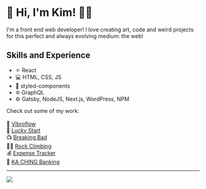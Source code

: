 # 👋 Hi, I'm Kim! 👨‍💻
I'm a front end web developer! I love creating art, code and weird projects for this perfect and always evolving medium: the web! 

## Skills and Experience
* ⚛️ React
* 💻 HTML, CSS, JS 
* 💅 styled-components
* ✡️ GraphQL
* ⚙️ Gatsby, NodeJS, Next.js, WordPress, NPM


Check out some of my work:<br>
 <br>
🔋 [Vibroflow](https://vibroflow-gallery.vercel.app) <br>
🍚 [Lucky Start](https://luckystart.netlify.app/lunch) <br>
📺 [Breaking Bad](https://ilovebreakingbad.netlify.app) <br>
🧗‍♀️ [Rock Climbing](https://rock-climbing.netlify.app) <br>
💰 [Expense Tracker](https://helptrackmyexpenses.netlify.app) <br>
🏦 [KA CHING Banking](https://kaching.netlify.app/) <br>

----

<img src="https://github-readme-stats.vercel.app/api?username=kimman8&&show_icons=true&title_color=ffffff&icon_color=bb2acf&text_color=daf7dc&bg_color=151515">
